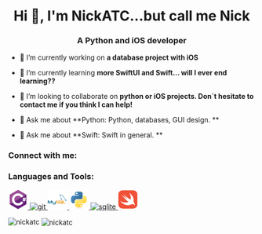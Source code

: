 <h1 align="center">Hi 👋, I'm NickATC...but call me Nick</h1>
<h3 align="center">A Python and iOS developer</h3>

- 🔭 I’m currently working on **a database project with iOS**

- 🌱 I’m currently learning **more SwiftUI and Swift... will I ever end learning??**

- 👯 I’m looking to collaborate on **python or iOS projects. Don´t hesitate to contact me if you think I can help!**

- 💬 Ask me about **Python:  Python, databases, GUI design.  **

- 💬 Ask me about **Swift:  Swift in general.    **

<h3 align="left">Connect with me:</h3>
<p align="left">
</p>

<h3 align="left">Languages and Tools:</h3>
<p align="left"> <a href="https://www.w3schools.com/cs/" target="_blank" rel="noreferrer"> <img src="https://raw.githubusercontent.com/devicons/devicon/master/icons/csharp/csharp-original.svg" alt="csharp" width="40" height="40"/> </a> <a href="https://git-scm.com/" target="_blank" rel="noreferrer"> <img src="https://www.vectorlogo.zone/logos/git-scm/git-scm-icon.svg" alt="git" width="40" height="40"/> </a> <a href="https://www.mysql.com/" target="_blank" rel="noreferrer"> <img src="https://raw.githubusercontent.com/devicons/devicon/master/icons/mysql/mysql-original-wordmark.svg" alt="mysql" width="40" height="40"/> </a> <a href="https://www.python.org" target="_blank" rel="noreferrer"> <img src="https://raw.githubusercontent.com/devicons/devicon/master/icons/python/python-original.svg" alt="python" width="40" height="40"/> </a> <a href="https://www.sqlite.org/" target="_blank" rel="noreferrer"> <img src="https://www.vectorlogo.zone/logos/sqlite/sqlite-icon.svg" alt="sqlite" width="40" height="40"/> </a> <a href="https://developer.apple.com/swift/" target="_blank" rel="noreferrer"> <img src="https://raw.githubusercontent.com/devicons/devicon/master/icons/swift/swift-original.svg" alt="swift" width="40" height="40"/> </a> </p>

<p><img align="left" src="https://github-readme-stats.vercel.app/api/top-langs?username=nickatc&show_icons=true&locale=en&layout=compact" alt="nickatc" /></p>

<p>&nbsp;<img align="center" src="https://github-readme-stats.vercel.app/api?username=nickatc&show_icons=true&locale=en" alt="nickatc" /></p>


